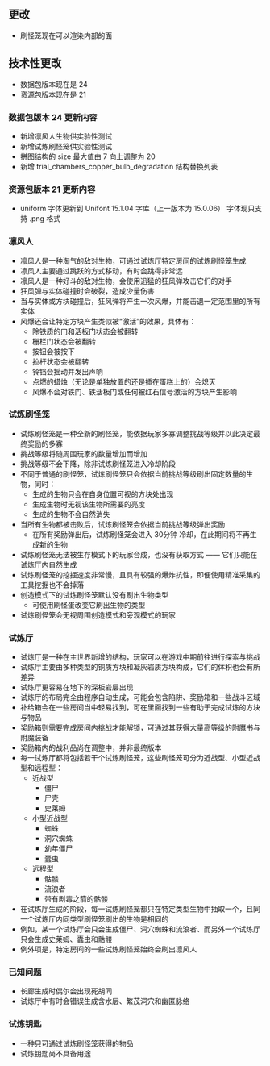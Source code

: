 ## 更改
* 刷怪笼现在可以渲染内部的面
## 技术性更改
* 数据包版本现在是 24
* 资源包版本现在是 21
### 数据包版本 24 更新内容
* 新增凛风人生物供实验性测试
* 新增试炼刷怪笼供实验性测试
* 拼图结构的 size 最大值由 7 向上调整为 20
* 新增 trial_chambers_copper_bulb_degradation 结构替换列表
### 资源包版本 21 更新内容
* uniform 字体更新到 Unifont 15.1.04 字库（上一版本为 15.0.06）
字体现只支持 .png 格式
### 凛风人
* 凛风人是一种淘气的敌对生物，可通过试炼厅特定房间的试炼刷怪笼生成
* 凛风人主要通过跳跃的方式移动，有时会跳得非常远
* 凛风人是一种好斗的敌对生物，会使用迅猛的狂风弹攻击它们的对手
* 狂风弹与实体碰撞时会破裂，造成少量伤害
* 当与实体或方块碰撞后，狂风弹将产生一次风爆，并能击退一定范围里的所有实体
* 风爆还会让特定方块产生类似被“激活”的效果，具体有：
    * 除铁质的门和活板门状态会被翻转
    * 栅栏门状态会被翻转
    * 按钮会被按下
    * 拉杆状态会被翻转
    * 铃铛会摇动并发出声响
    * 点燃的蜡烛（无论是单独放置的还是插在蛋糕上的）会熄灭
    * 风爆不会对铁门、铁活板门或任何被红石信号激活的方块产生影响
### 试炼刷怪笼
* 试炼刷怪笼是一种全新的刷怪笼，能依据玩家多寡调整挑战等级并以此决定最终奖励的多寡
* 挑战等级将随周围玩家的数量增加而增加
* 挑战等级不会下降，除非试炼刷怪笼进入冷却阶段
* 不同于普通的刷怪笼，试炼刷怪笼只会依据当前挑战等级刷出固定数量的生物，同时：
    * 生成的生物只会在自身位置可视的方块处出现
    * 生成生物时无视该生物所需要的亮度
    * 生成的生物不会自然消失
* 当所有生物都被击败后，试炼刷怪笼会依据当前挑战等级弹出奖励
    * 在所有奖励弹出后，试炼刷怪笼会进入 30分钟 冷却，在此期间将不再生成新的生物
* 试炼刷怪笼无法被生存模式下的玩家合成，也没有获取方式 —— 它们只能在试炼厅内自然生成
* 试炼刷怪笼的挖掘速度非常慢，且具有较强的爆炸抗性，即便使用精准采集的工具挖掘也不会掉落
* 创造模式下的试炼刷怪笼默认没有刷出生物类型
    * 可使用刷怪蛋改变它刷出生物的类型
* 试炼刷怪笼会无视周围创造模式和旁观模式的玩家
### 试炼厅
* 试炼厅是一种在主世界新增的结构，玩家可以在游戏中期前往进行探索与挑战
* 试炼厅主要由多种类型的铜质方块和凝灰岩质方块构成，它们的体积也会有所差异
* 试炼厅更容易在地下的深板岩层出现
* 试炼厅的布局完全由程序自动生成，可能会包含陷阱、奖励箱和一些战斗区域
* 补给箱会在一些房间当中轻易找到，可在里面找到一些有助于完成试炼的方块与物品
* 奖励箱则需要完成房间内挑战才能解锁，可通过其获得大量高等级的附魔书与附魔装备
* 奖励箱内的战利品尚在调整中，并非最终版本
* 每一试炼厅都将包括若干个试炼刷怪笼，这些刷怪笼可分为近战型、小型近战型和远程型：
    * 近战型
        * 僵尸
        * 尸壳
        * 史莱姆
    * 小型近战型
        * 蜘蛛
        * 洞穴蜘蛛
        * 幼年僵尸
        * 蠹虫
    * 远程型
        * 骷髅
        * 流浪者
        * 带有剧毒之箭的骷髅
* 在试炼厅生成的阶段，每一试炼刷怪笼都只在特定类型生物中抽取一个，且同一个试炼厅内同类型刷怪笼刷出的生物是相同的
* 例如，某一个试炼厅会只会生成僵尸、洞穴蜘蛛和流浪者、而另外一个试炼厅只会生成史莱姆、蠹虫和骷髅
* 例外项是，特定房间的一些试炼刷怪笼始终会刷出凛风人
### 已知问题
* 长廊生成时偶尔会出现死胡同
* 试炼厅中有时会错误生成含水层、繁茂洞穴和幽匿脉络
### 试炼钥匙
* 一种只可通过试炼刷怪笼获得的物品
* 试炼钥匙尚不具备用途